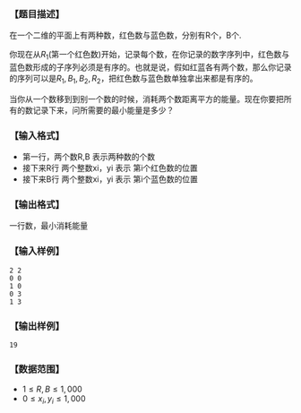 ### 【题目描述】

在一个二维的平面上有两种数，红色数与蓝色数，分别有R个，B个.

你现在从$R_1$(第一个红色数)开始，记录每个数，在你记录的数字序列中，红色数与蓝色数形成的子序列必须是有序的。也就是说，假如红蓝各有两个数，那么你记录的序列可以是$R_1,B_1,B_2,R_2$，把红色数与蓝色数单独拿出来都是有序的。

当你从一个数移到到别一个数的时候，消耗两个数距离平方的能量。现在你要把所有的数记录下来，问所需要的最小能量是多少？

### 【输入格式】

- 第一行，两个数R,B 表示两种数的个数
- 接下来R行 两个整数xi，yi 表示 第i个红色数的位置
- 接下来B行 两个整数xi，yi 表示 第i个蓝色数的位置

### 【输出格式】

一行数，最小消耗能量


### 【输入样例】

```plaintext
2 2
0 0
1 0
0 3
1 3
```

### 【输出样例】 

```plaintext
19
```

### 【数据范围】


- $1 \leqslant R,B \leqslant 1,000$
- $0 \leqslant x_i,y_i \leqslant 1,000$
